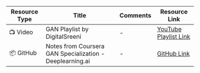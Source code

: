 | Resource Type | Title | Comments | Resource Link |
|---------------|-------|----------|---------------|
| 📺 Video      | GAN Playlist by DigitalSreeni | - | [YouTube Playlist Link](https://www.youtube.com/watch?v=xBX2VlDgd4I&list=PLZsOBAyNTZwboR4_xj-n3K6XBTweC4YVD) |
| 📦 GitHub    | Notes from Coursera GAN Specialization - Deeplearning.ai | - | [GitHub Link](https://github.com/amanchadha/coursera-gan-specialization) |
